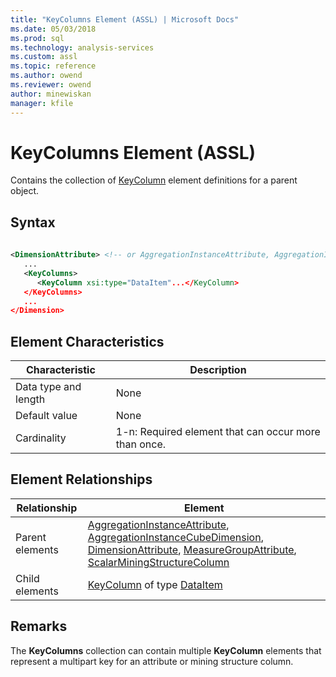 ```yaml
---
title: "KeyColumns Element (ASSL) | Microsoft Docs"
ms.date: 05/03/2018
ms.prod: sql
ms.technology: analysis-services
ms.custom: assl
ms.topic: reference
ms.author: owend
ms.reviewer: owend
author: minewiskan
manager: kfile
---
```

# KeyColumns Element (ASSL)

  Contains the collection of [KeyColumn](objects/keycolumn-element-assl.md) element definitions for a parent object.  
  
## Syntax  
  
```xml  
  
<DimensionAttribute> <!-- or AggregationInstanceAttribute, AggregationInstanceCubeDimension, MeasureGroupAttribute, ScalarMiningStructureColumn -->  
   ...  
   <KeyColumns>  
      <KeyColumn xsi:type="DataItem"...</KeyColumn>  
   </KeyColumns>  
   ...  
</Dimension>  
```  
  
## Element Characteristics  
  
|Characteristic|Description|  
|--------------------|-----------------|  
|Data type and length|None|  
|Default value|None|  
|Cardinality|1-n: Required element that can occur more than once.|  
  
## Element Relationships  
  
|Relationship|Element|  
|------------------|-------------|  
|Parent elements|[AggregationInstanceAttribute](data-type/aggregationinstanceattribute-data-type-assl.md), [AggregationInstanceCubeDimension](data-type/aggregationinstancecubedimension-data-type-assl.md), [DimensionAttribute](data-type/dimensionattribute-data-type-assl.md), [MeasureGroupAttribute](data-type/measuregroupattribute-data-type-assl.md), [ScalarMiningStructureColumn](data-type/scalarminingstructurecolumn-data-type-assl.md)|  
|Child elements|[KeyColumn](objects/keycolumn-element-assl.md) of type [DataItem](data-type/dataitem-data-type-assl.md)|  
  
## Remarks  
 The **KeyColumns** collection can contain multiple **KeyColumn** elements that represent a multipart key for an attribute or mining structure column.  
